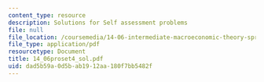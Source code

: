 ```yaml
---
content_type: resource
description: Solutions for Self assessment problems
file: null
file_location: /coursemedia/14-06-intermediate-macroeconomic-theory-spring-2004/dad5b59a0d5bab1912aa180f7bb5482f_14_06proset4_sol.pdf
file_type: application/pdf
resourcetype: Document
title: 14_06proset4_sol.pdf
uid: dad5b59a-0d5b-ab19-12aa-180f7bb5482f
---
```

